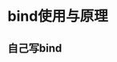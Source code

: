 <!--
 * @Descripttion: 
 * @version: 
 * @Author: wenq
 * @Date: 2019-09-26 21:41:34
 * @LastEditors: wenq
 * @LastEditTime: 2019-09-26 21:42:11
 -->
# bind使用与原理

## 自己写bind